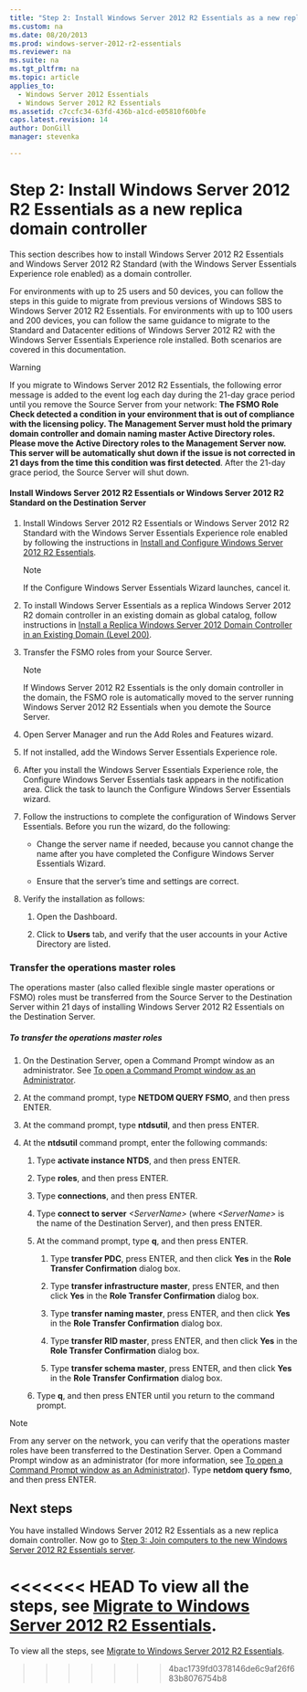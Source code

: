 ```yaml
---
title: "Step 2: Install Windows Server 2012 R2 Essentials as a new replica domain controller"
ms.custom: na
ms.date: 08/20/2013
ms.prod: windows-server-2012-r2-essentials
ms.reviewer: na
ms.suite: na
ms.tgt_pltfrm: na
ms.topic: article
applies_to: 
  - Windows Server 2012 Essentials
  - Windows Server 2012 R2 Essentials
ms.assetid: c7ccfc34-63fd-436b-a1cd-e05810f60bfe
caps.latest.revision: 14
author: DonGill
manager: stevenka

---
```

# Step 2: Install Windows Server 2012 R2 Essentials as a new replica domain controller
This section describes how to install  Windows Server 2012 R2 Essentials and  Windows Server 2012 R2 Standard (with the Windows Server Essentials Experience role enabled) as a domain controller.  
  
 For environments with up to 25 users and 50 devices, you can follow the steps in this guide to migrate from previous versions of Windows SBS to  Windows Server 2012 R2 Essentials. For environments with up to 100 users and 200 devices, you can follow the same guidance to migrate to the Standard and Datacenter editions of  Windows Server 2012 R2 with the  Windows Server Essentials Experience role installed. Both scenarios are covered in this documentation.  
  
> [!WARNING]
>  If you migrate to  Windows Server 2012 R2 Essentials, the following error message is added to the event log each day during the 21-day grace period until you remove the Source Server from your network: **The FSMO Role Check detected a condition in your environment that is out of compliance with the licensing policy. The Management Server must hold the primary domain controller and domain naming master Active Directory roles. Please move the Active Directory roles to the Management Server now. This server will be automatically shut down if the issue is not corrected in 21 days from the time this condition was first detected**. After the 21-day grace period, the Source Server will shut down.  
  
#### Install Windows Server 2012 R2 Essentials or Windows Server 2012 R2 Standard on the Destination Server  
  
1.  Install  Windows Server 2012 R2 Essentials or  Windows Server 2012 R2 Standard with the Windows Server Essentials Experience role enabled by following the instructions in [Install and Configure Windows Server 2012 R2 Essentials](../install/Install-and-Configure-Windows-Server-2012-R2-Essentials-or-Windows-Server-Essentials-Experience.md).  
  
    > [!NOTE]
    >  If the Configure Windows Server Essentials Wizard launches, cancel it.  
  
2.  To install Windows Server Essentials as a replica  Windows Server 2012 R2 domain controller in an existing domain as global catalog, follow instructions in [Install a Replica Windows Server 2012 Domain Controller in an Existing Domain (Level 200)](assetId:///58d7ad85-007c-4b72-a07f-b7a13dcc4d07).  
  
3.  Transfer the FSMO roles from your Source Server.  
  
    > [!NOTE]
    >  If  Windows Server 2012 R2 Essentials is the only domain controller in the domain, the FSMO role is automatically moved to the server running  Windows Server 2012 R2 Essentials when you demote the Source Server.  
  
4.  Open Server Manager and run the Add Roles and Features wizard.  
  
5.  If not installed, add the Windows Server Essentials Experience role.  
  
6.  After you install the Windows Server Essentials Experience role, the Configure Windows Server Essentials task appears in the notification area. Click the task to launch   the Configure Windows Server Essentials wizard.  
  
7.  Follow the instructions to complete the configuration of Windows Server Essentials. Before you run the wizard, do the following:  
  
    -   Change the server name if needed, because you cannot change the name after you have completed the Configure Windows Server Essentials Wizard.  
  
    -   Ensure that the server’s time and settings are correct.  
  
8.  Verify the installation as follows:  
  
    1.  Open the Dashboard.  
  
    2.  Click to **Users** tab, and verify that the user accounts in your Active Directory are listed.  
  
### Transfer the operations master roles  
 The operations master (also called flexible single master operations or FSMO) roles must be transferred from the Source Server to the Destination Server within 21 days of installing  Windows Server 2012 R2 Essentials on the Destination Server.  
  
##### To transfer the operations master roles  
  
1.  On the Destination Server, open a Command Prompt window as an administrator. See [To open a Command Prompt window as an Administrator](http://technet.microsoft.com/library/cc947813\(v=WS.10\).aspx).  
  
2.  At the command prompt, type **NETDOM QUERY FSMO**, and then press ENTER.  
  
3.  At the command prompt, type **ntdsutil**, and then press ENTER.  
  
4.  At the **ntdsutil** command prompt, enter the following commands:  
  
    1.  Type **activate instance NTDS**, and then press ENTER.  
  
    2.  Type **roles**, and then press ENTER.  
  
    3.  Type **connections**, and then press ENTER.  
  
    4.  Type **connect to server** *<ServerName\>* (where *<ServerName\>* is the name of the Destination Server), and then press ENTER.  
  
    5.  At the command prompt, type **q**, and then press ENTER.  
  
        1.  Type **transfer PDC**, press ENTER, and then click **Yes** in the **Role Transfer Confirmation** dialog box.  
  
        2.  Type **transfer infrastructure master**, press ENTER, and then click **Yes** in the **Role Transfer Confirmation** dialog box.  
  
        3.  Type **transfer naming master**, press ENTER, and then click **Yes** in the **Role Transfer Confirmation** dialog box.  
  
        4.  Type **transfer RID master**, press ENTER, and then click **Yes** in the **Role Transfer Confirmation** dialog box.  
  
        5.  Type **transfer schema master**, press ENTER, and then click **Yes** in the **Role Transfer Confirmation** dialog box.  
  
    6.  Type **q**, and then press ENTER until you return to the command prompt.  
  
> [!NOTE]
>  From any server on the network, you can verify that the operations master roles have been transferred to the Destination Server. Open a Command Prompt window as an administrator (for more information, see [To open a Command Prompt window as an Administrator](http://technet.microsoft.com/library/cc947813\(v=WS.10\).aspx)). Type **netdom query fsmo**, and then press ENTER.  
  
## Next steps  
 You have installed  Windows Server 2012 R2 Essentials as a new replica domain controller. Now go to [Step 3: Join computers to the new Windows Server 2012 R2 Essentials server](../Topic/Step%203:%20Join%20computers%20to%20the%20new%20Windows%20Server%202012%20R2%20Essentials%20server.md).  
  
<<<<<<< HEAD
 To view all the steps, see [Migrate to Windows Server 2012 R2 Essentials](Migrate-from-Previous-Versions-to-Windows-Server-2012-R2-Essentials-or-Windows-Server-Essentials-Experience.md).
=======
 To view all the steps, see [Migrate to Windows Server 2012 R2 Essentials](../migrate/Migrate-from-Previous-Versions-to-Windows-Server-2012-R2-Essentials-or-Windows-Server-Essentials-Experience.md).
>>>>>>> 4bac1739fd0378146de6c9af26f683b8076754b8
